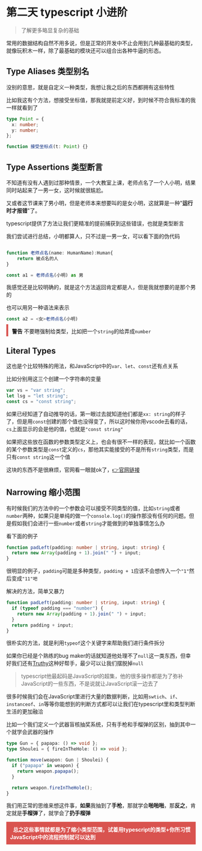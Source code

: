 # 第二天 typescript 小进阶

> 了解更多略显复杂的基础

常用的数据结构自然不用多说，但是正常的开发中不止会用到几种最基础的类型，就像玩积木一样，除了最基础的模块还可以组合出各种牛逼的形态。

## Type Aliases 类型别名

没别的意思，就是自定义一种类型，我想让我之后的东西都拥有这些特性

比如我这有个方法，想接受坐标值，那我就提前定义好，到时候不符合我标准的我一样就看到了

```typescript
type Point = {
  x: number;
  y: number;
};

function 接受坐标点(t: Point) {}
```

## Type Assertions 类型断言

不知道有没有人遇到过那种情景，一个大教室上课，老师点名了一个人小明，结果同时站起来了一男一女，这时候就很尴尬。

又或者这节课来了男小明，但是老师本来想要叫的是女小明，这就算是一种"**运行时才报错**"了。

typescript提供了方法让我们更精准的提前捕获到这些错误，也就是类型断言

我们尝试进行总结，小明都算人，只不过是一男一女，可以看下面的伪代码

```typescript

function 老师点名(name: HumanName):Human{
    return 被点名的人
}

const a1 = 老师点名(小明) as 男
```

我感觉还是比较明确的，就是这个方法返回肯定都是人，但是我就想要的是那个男的

也可以用另一种语法来表示

```typescript
const a2 = <女>老师点名(小明)
```

<b style="border-left: 5px solid #d9534f;padding:10px 0 5px 10px">警告</b> 不要瞎强制给类型，比如把一个`string`的给弄成`number`



## Literal Types 

这也是个比较特殊的用法，和JavaScript中的`var`、`let`、`const`还有点关系

比如分别用这三个创建一个字符串的变量

```typescript
var vs = "var string";
let lsg = "let string";
const cs = "const string";
```

如果已经知道了自动推导的话，第一眼过去就知道他们都是`xx: string`的样子了，但是用`const`创建的那个值也没得变了，所以这时候你用vscode去看的话，`cs`上面显示的会是他的值，也就是`"const string"`

如果把这些放在函数的参数类型定义上，也会有很不一样的表现，就比如一个函数的某个参数类型是`const`定义的`cs`，那他其实能接受的不是所有`string`类型，而是只有`const string`这一个值

这块的东西不是很麻烦，官网看一眼就ok了，[👉官网链接](https://www.typescriptlang.org/docs/handbook/2/everyday-types.html#literal-types)

## Narrowing 缩小范围

有时候我们的方法中的一个参数会可以接受不同类型的值，比如`string`或者`number`两种，如果只是单纯的做一个`console.log()`的操作那没有任何的问题。但是假如我们会进行一些`number`或者`string`才能做到的单独事情怎么办

看下面的例子

```typescript
function padLeft(padding: number | string, input: string) {
  return new Array(padding + 1).join(" ") + input;
}
```

很明显的例子，`padding`可能是多种类型，`padding + 1`应该不会想传入一个`"1"`然后变成`"11"吧`

解决的方法，简单又暴力

```typescript
function padLeft(padding: number | string, input: string) {
  if (typeof padding === "number") {
    return new Array(padding + 1).join(" ") + input;
  }
  return padding + input;
}
```

很朴实的方法，就是利用`typeof`这个关键字来帮助我们进行条件拆分

如果你已经是个熟练的bug maker的话就知道他处理不了`null`这一类东西，但幸好我们还有[Truthy](https://developer.mozilla.org/zh-CN/docs/Glossary/Truthy)这种好帮手，最少可以让我们摆脱掉`null`



> typescript他最起码是JavaScript的超集，他的很多操作都是为了弥补JavaScript的一些东西，不是说就让JavaScript滚一边去了

很多时候我们会在JavaScript里进行大量的数据判断，比如用`swtich`、`if`、`instanceof`、`in`等等你能想到的判断方式都可以让我们在typescript里和类型判断生活的更加融洽

比如一个我们定义一个武器盲核抽奖系统，只有手枪和手榴弹的区别，抽到其中一个就学会武器的操作

```typescript
type Gun = { papapa: () => void };
type Shoulei = { fireInTheHole: () => void };

function move(weapon: Gun | Shoulei) {
  if ("papapa" in weapon) {
    return weapon.papapa();
  }

  return weapon.fireInTheHole();
}

```

我们用正常的思维来想这件事，**如果**我抽到了**手枪**，那就学会**啪啪啪**，那**反之**，肯定就是**手榴弹**了，就学会了**扔手榴弹**

<div style="background: #d9534f; padding: 10px; color: #fff">
  <b>总之这些事情就都是为了缩小类型范围，试着用typescript的类型+你所习惯JavaScript中的流程控制就可以达到</b>
</div>

